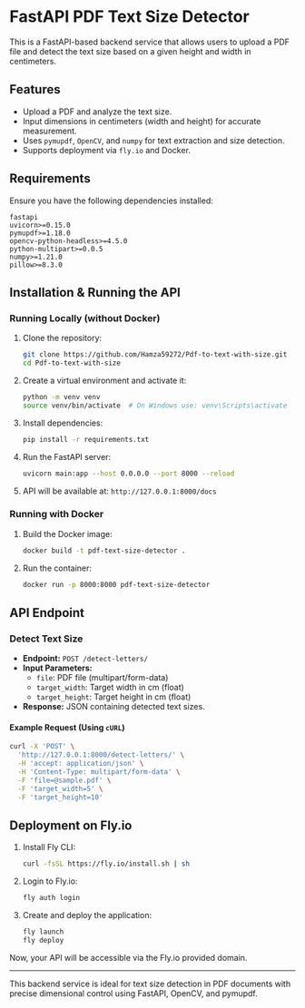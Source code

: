 # FastAPI PDF Text Size Detector

This is a FastAPI-based backend service that allows users to upload a PDF file and detect the text size based on a given height and width in centimeters.

## Features
- Upload a PDF and analyze the text size.
- Input dimensions in centimeters (width and height) for accurate measurement.
- Uses `pymupdf`, `OpenCV`, and `numpy` for text extraction and size detection.
- Supports deployment via `fly.io` and Docker.

## Requirements
Ensure you have the following dependencies installed:

```
fastapi
uvicorn>=0.15.0
pymupdf>=1.18.0
opencv-python-headless>=4.5.0
python-multipart>=0.0.5
numpy>=1.21.0
pillow>=8.3.0
```

## Installation & Running the API

### Running Locally (without Docker)
1. Clone the repository:
    ```sh
    git clone https://github.com/Hamza59272/Pdf-to-text-with-size.git
    cd Pdf-to-text-with-size
    ```
2. Create a virtual environment and activate it:
    ```sh
    python -m venv venv
    source venv/bin/activate  # On Windows use: venv\Scripts\activate
    ```
3. Install dependencies:
    ```sh
    pip install -r requirements.txt
    ```
4. Run the FastAPI server:
    ```sh
    uvicorn main:app --host 0.0.0.0 --port 8000 --reload
    ```
5. API will be available at: `http://127.0.0.1:8000/docs`

### Running with Docker
1. Build the Docker image:
    ```sh
    docker build -t pdf-text-size-detector .
    ```
2. Run the container:
    ```sh
    docker run -p 8000:8000 pdf-text-size-detector
    ```

## API Endpoint
### Detect Text Size
- **Endpoint:** `POST /detect-letters/`
- **Input Parameters:**
    - `file`: PDF file (multipart/form-data)
    - `target_width`: Target width in cm (float)
    - `target_height`: Target height in cm (float)
- **Response:** JSON containing detected text sizes.

#### Example Request (Using `cURL`)
```sh
curl -X 'POST' \
  'http://127.0.0.1:8000/detect-letters/' \
  -H 'accept: application/json' \
  -H 'Content-Type: multipart/form-data' \
  -F 'file=@sample.pdf' \
  -F 'target_width=5' \
  -F 'target_height=10'
```

## Deployment on Fly.io
1. Install Fly CLI:
    ```sh
    curl -fsSL https://fly.io/install.sh | sh
    ```
2. Login to Fly.io:
    ```sh
    fly auth login
    ```
3. Create and deploy the application:
    ```sh
    fly launch
    fly deploy
    ```

Now, your API will be accessible via the Fly.io provided domain.

---

This backend service is ideal for text size detection in PDF documents with precise dimensional control using FastAPI, OpenCV, and pymupdf.

